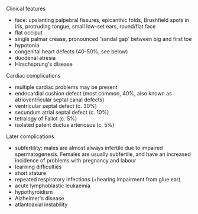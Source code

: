 Clinical features  
* face: upslanting palpebral fissures, epicanthic folds, Brushfield spots in iris, protruding tongue, small low\-set ears, round/flat face
* flat occiput
* single palmar crease, pronounced 'sandal gap' between big and first toe
* hypotonia
* congenital heart defects (40\-50%, see below)
* duodenal atresia
* Hirschsprung's disease

  
Cardiac complications  
* multiple cardiac problems may be present
* endocardial cushion defect (most common, 40%, also known as atrioventricular septal canal defects)
* ventricular septal defect (c. 30%)
* secundum atrial septal defect (c. 10%)
* tetralogy of Fallot (c. 5%)
* isolated patent ductus arteriosus (c. 5%)

  
Later complications  
* subfertility: males are almost always infertile due to impaired spermatogenesis. Females are usually subfertile, and have an increased incidence of problems with pregnancy and labour
* learning difficulties
* short stature
* repeated respiratory infections (\+hearing impairment from glue ear)
* acute lymphoblastic leukaemia
* hypothyroidism
* Alzheimer's disease
* atlantoaxial instability

